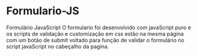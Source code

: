 # Formulario-JS
Formulário JavaScript
O formulario foi desenvolvido com javaScript puro e os scripts de validação e customização em css estão na mesma página
com um botão de submit voltado para função de validar o formulário no script javaScript no cabeçalho da pagina.
